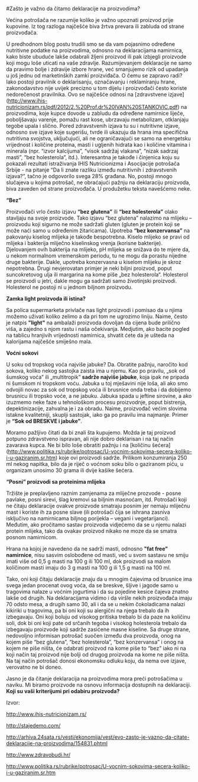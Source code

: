 #Zašto je važno da čitamo deklaracije na proizvodima?

Većina potrošača ne razumije koliko je važno upoznati proizvod prije kupovine. Iz tog razloga najčešće biva žrtva prevara ili zabluda od strane proizvođača.

U predhodnom blog postu trudili smo se da vam pojasnimo određene nutritivne podatke na proizvodima, odnosno na deklaracijama namirnica, kako biste ubuduće lakše odabrali žljeni proizvod ili pak izbjegli proizvode koji mogu loše uticati na vaše zdravlje. Razumijevanjem deklaracije ne samo da pravimo bolje i zdravije izbore hrane, već smanjujemo rizik od upadanja u još jednu od marketinških zamki proizviđača. O čemu se zapravo radi? Iako postoji pravilnik o deklarisanju, označavanju i reklamiranju hrane, zakonodavstvo nije uvijek precizno u tom dijelu i proizvođači često koriste nedorečenost pravilnika. Ovo se najčešće odnosi na [zdravstvene izjave] (http://www.ihis-nutricionizam.rs/pdf/2012/2.%20Prof.dr%20IVAN%20STANKOVIC.pdf) na proizvodima, koje kupce dovode u zabludu da određene namirnice liječe, poboljšavaju varenje, pomažu rast kose, ubrzavaju metabolizam, otklanjaju tegobe upala i slično. Pored zdravstvenih izjava tu su i nutritivne izjave, odnosno sve izjave koje sugerišu, tvrde ili ukazuju da hrana ima specifična nutritivna svojstva, uključujući, ali ne ograničavajući se samo na energetsku vrijednost i količine proteina, masti i ugljenih hidrata kao i količine vitamina i minerala (npr. “izvor kalcijuma”, “visok sadržaj vlakana”, “nizak sadrzaj masti”, “bez holesterola”, itd.). Interesantna je takođe i činjenica koju su pokazali rezultati istraživanja IHIS Nutricionizma i Asocijacije potrošača Srbije - na pitanje “Da li znate razliku između nutritivnih i zdravstvenih izjava?”, tačno je odgovorilo svega 28% građana. No, postoji mnogo slučajeva u kojima potrošač, ne obraćajući pažnju na deklaraciju proizvoda, biva zaveden od strane proizvođača. U produžetku teksta navešćemo neke.


**“Bez”**

Proizvođači vrlo često izjavu **“bez glutena”** ili **“bez holesterola”** olako stavljaju na svoje proizvode. Tako izjavu “bez glutena” nalazimo na mlijeku – proizvodu koji sigurno ne može sadržati gluten (gluten je protein koji se može naći samo u određenim žitaricama). Upotreba **“bez konzervansa”** na pakovanju kiselog mlijeka je takođe bespotrebna. Kiselo mlijeko se pravi od mlijeka i bakterija mliječno kiselinskog vrenja (korisne bakterije). Djelovanjem ovih bakterija na mlijeko, pH mlijeka se snižava do te mjere da, u nekom normalnom vremenskom periodu, tu ne mogu da porastu nijedne druge bakterije. Dakle, upotreba konzervasna u kiselom mlijeku je skroz nepotrebna.  Drugi nevjerovatan primjer je neki biljni proizvod, poput suncokretovog ulja ili margarina na kome piše „bez holesterola“. Holesterol se proizvodi u jetri, dakle mogu ga sadržati samo životinjski proizvodi. Holesterol ne postoji ni u jednom biljnom proizvodu.

**Zamka light proizvoda ili istina?**

Sa polica supermarketa privlače nas light proizvodi i pomisao da u njima možemo uživati koliko zelimo a da pri tom ne ugrozimo liniju. Naime, često je natpis **"light"** na ambalaži proizvoda dovoljan da cijena bude prilično viša, a zajedno s njom rastu i naša očekivanja. Medjutim, ako bacite pogled na tablicu hranjivih vrijednosti namirnica, shvatit ćete da je ušteda na kalorijama najčešće smiješno mala.


**Voćni sokovi**

U soku od tropskog voća najviše jabuke? Da. Obratite pažnju, naročito kod sokova, koliko nekog sastojka zaista ima u njemu. Kao po pravilu, „sok od šumskog voća” ili „multitropik” **sadrže najviše jabuke**, koja ipak ne pripada ni šumskom ni tropskom voću. Jabuka u toj mješavini nije loša, ali ako smo odvojili novac za sok od tropskog voća ili brusnice onda treba i da dobijemo brusnicu ili tropsko voće, a ne jabuku. Jabuka spada u jeftine sirovine, a ako izuzmemo neke faze u tehnološkom procesu proizvodnje, poput bistrenja, depektinizacije, zahvalna je i za obradu. Naime, proizvođač većim slovima istakne kvalitetniji, skuplji sastojak, iako ga po pravilu ima najmanje. Primer je **“Sok od BRESKVE i jabuke”**. 


Moramo pažljivo čitati da bi znali šta kupujemo. Možda je taj proizvod potpuno zdravstveno ispravan, ali nije dobro deklarisan i na taj način zavarava kupca. Ne bi bilo loše obratiti pažnju i na [količinu šećera] (http://www.politika.rs/rubrike/potrosac/U-vocnim-sokovima-secera-koliko-i-u-gaziranim.sr.htm) koje ovi proizvodi sadrže. Prilikom konzumiranja 250 ml nekog napitka, bilo da je riječ o voćnom soku bilo o gaziranom piću, u organizam unosimo 30 grama ili dvije kašike šećera. 


**“Posni” proizvodi sa proteinima mlijeka**

Tržište je preplavljeno raznim zamjenama za mliječne prozvode -  posne pavlake, posni sirevi, šlag kremovi sa biljnim masnoćam, itd. Potrošači koji ne čitaju deklaracije ovakve proizvode smatraju posnim jer nemaju mliječnu mast i koriste ih za posne slave (ili potrošači čija se ishrana zasniva isključivo na namirnicama biljnog porijekla – vegani i vegetarijanci). Međutim, ako pročitamo sastav proizvoda vidjećemo da se u njemu nalazi protein mlijeka, tako da ovakav proizvod nikako ne moze da se smatra posnom namirnicom.


Hrana na kojoj je navedeno da ne sadrži masti, odnosno **"fat free" namirnice**, nisu sasvim oslobođene od masti, već u svom sastavu ne smiju imati više od 0,5 g masti na 100 g ili 100 ml,  dok proizvodi sa malom količinom masti imaju do 3 g masti na 100 g ili 1,5 g masti na 100 ml.

Tako, oni koji čitaju deklaracije znaju da u mnogim čajevima od brusnice ima svega jedan procenat ovog voća, da se breskve, šljive i jagode samo u tragovima nalaze u voćnim jogurtima i da su pojedine kesice čajeva znatno lakše od drugih. Na deklaracijama vidimo i da viršle nekih proizvođača imaju 70 odsto mesa, a drugih samo 30, ali i da se u nekim čokoladicama nalazi kikiriki u tragovima, pa bi oni koji su alergični na njega trebalo da ih izbegavaju. Oni koji boluju od visokog pritiska trebalo bi da paze na količinu soli, dok bi oni koji pate od srčanih tegoba i visokog holesterola trebalo da izbegavaju proizvode koji sadrže zasićene masne kiseline. Sa druge strane, nedovoljno informisan potrošač suočen između dva proizvoda, onog na kojem piše “bez glutena”, “bez holesterola”, “bez konzervansa” i onog na kojem ne piše ništa, će odabrati proizvod na kome piše to “bez” iako ni na koji način taj proizvod nije bolji od drugog proizvoda na kome ne piše ništa. Na taj način potrošač donosi ekonomsku odluku koju, da nema ove izjave, verovatno ne bi doneo.

Jasno je da čitanje deklaracija na proizvodima mora preći potrošačima u naviku. Mi biramo proizvode na osnovu informacija dostupnih na deklaraciji. **Koji su vaši kriterijumi pri odabiru proizvoda?** 









Izvor:

http://www.ihis-nutricionizam.rs/

http://stajedemo.com/

http://arhiva.24sata.rs/vesti/ekonomija/vest/evo-zasto-je-vazno-da-citate-deklaracije-na-proizvodima/154831.phtml

http://www.zdravobudi.hr/

http://www.politika.rs/rubrike/potrosac/U-vocnim-sokovima-secera-koliko-i-u-gaziranim.sr.htm





